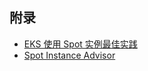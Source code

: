 ## 附录

- [EKS 使用 Spot 实例最佳实践](https://aws.amazon.com/cn/blogs/china/eks-use-spot-instance-best-practice/)
- [Spot Instance Advisor](https://aws.amazon.com/cn/ec2/spot/instance-advisor/)
